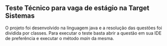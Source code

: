 ## Teste Técnico para vaga de estágio na Target Sistemas

O projeto foi desenvolvido na linguagem java e a resolução das questões foi dividida por classes. Para executar o teste basta abrir a questão em sua IDE de preferência e executar o método _main_ da mesma. 
